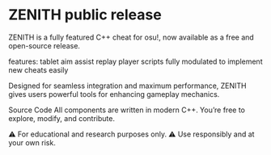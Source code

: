# ZENITH public release
ZENITH is a fully featured C++ cheat for osu!, now available as a free and open-source release.

features:
tablet aim assist
replay player
scripts
fully modulated to implement new cheats easily

Designed for seamless integration and maximum performance, ZENITH gives users powerful tools for enhancing gameplay mechanics.

Source Code
All components are written in modern C++. You’re free to explore, modify, and contribute.

⚠️ For educational and research purposes only. ⚠️
Use responsibly and at your own risk.
